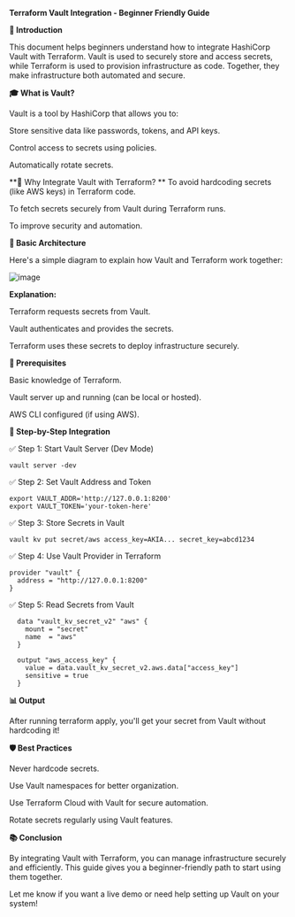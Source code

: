 **Terraform Vault Integration - Beginner Friendly Guide**

**📄 Introduction**

This document helps beginners understand how to integrate HashiCorp Vault with Terraform. Vault is used to securely store and access secrets, while Terraform is used to provision infrastructure as code. Together, they make infrastructure both automated and secure.

**🎓 What is Vault?**

Vault is a tool by HashiCorp that allows you to:

Store sensitive data like passwords, tokens, and API keys.

Control access to secrets using policies.

Automatically rotate secrets.


**📍 Why Integrate Vault with Terraform?
**
To avoid hardcoding secrets (like AWS keys) in Terraform code.

To fetch secrets securely from Vault during Terraform runs.

To improve security and automation.

**📑 Basic Architecture**

Here's a simple diagram to explain how Vault and Terraform work together:

![image](https://github.com/user-attachments/assets/6f79d835-858b-414e-880b-d6c0f581f2b1)


**Explanation:**

Terraform requests secrets from Vault.

Vault authenticates and provides the secrets.

Terraform uses these secrets to deploy infrastructure securely.

**📅 Prerequisites**

Basic knowledge of Terraform.

Vault server up and running (can be local or hosted).

AWS CLI configured (if using AWS).

**🔧 Step-by-Step Integration**

✅ Step 1: Start Vault Server (Dev Mode)

    vault server -dev

✅ Step 2: Set Vault Address and Token

    export VAULT_ADDR='http://127.0.0.1:8200'
    export VAULT_TOKEN='your-token-here'

✅ Step 3: Store Secrets in Vault

    vault kv put secret/aws access_key=AKIA... secret_key=abcd1234

✅ Step 4: Use Vault Provider in Terraform

    provider "vault" {
      address = "http://127.0.0.1:8200"
    }

✅ Step 5: Read Secrets from Vault

      data "vault_kv_secret_v2" "aws" {
        mount = "secret"
        name  = "aws"
      }
  
      output "aws_access_key" {
        value = data.vault_kv_secret_v2.aws.data["access_key"]
        sensitive = true
      }

**📊 Output**

After running terraform apply, you'll get your secret from Vault without hardcoding it!

**🛡️ Best Practices**

Never hardcode secrets.

Use Vault namespaces for better organization.

Use Terraform Cloud with Vault for secure automation.

Rotate secrets regularly using Vault features.

**📚 Conclusion**

By integrating Vault with Terraform, you can manage infrastructure securely and efficiently. This guide gives you a beginner-friendly path to start using them together.

Let me know if you want a live demo or need help setting up Vault on your system!

